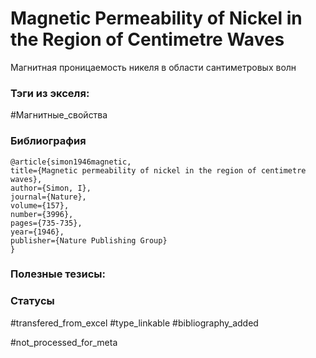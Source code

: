 # Magnetic Permeability of Nickel in the Region of Centimetre Waves

Магнитная проницаемость никеля в области сантиметровых волн

### Тэги из экселя:
#Магнитные_свойства 

### Библиография
```
@article{simon1946magnetic,
title={Magnetic permeability of nickel in the region of centimetre waves},
author={Simon, I},
journal={Nature},
volume={157},
number={3996},
pages={735-735},
year={1946},
publisher={Nature Publishing Group}
}
```

### Полезные тезисы:

### Статусы
#transfered_from_excel 
#type_linkable
#bibliography_added 

#not_processed_for_meta